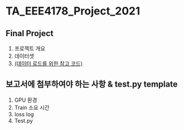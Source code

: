 # TA_EEE4178_Project_2021


## Final Project
1. 프로젝트 개요
2. 데이터셋
3. [(데이터 로드를 위한 참고 코드)](https://github.com/seunghyeon528/TA_EEE4178_Project_2021/blob/main/Project_utils.ipynb)


## 보고서에 첨부하여야 하는 사항 & test.py template
1. GPU 환경
2. Train 소요 시간
3. loss log
4. Test.py
